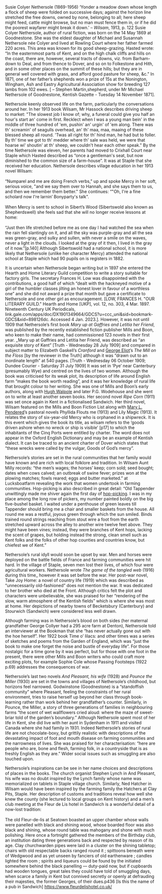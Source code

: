 Susie Colyer Nethersole (1869-1956)
‘Yonder a meadow down whose length a flock of sheep were folded on successive days; against the horizon line stretched the free downs, owned by none, belonging to all; here sheep might feed, cattle might browse, but no man must fence them in, or if he did the poorest wayfarer might break it down.’ – _Wilsam_, 1913, p. 122
Susie Colyer Nethersole, author of rural fiction, was born on the 14 May 1869 at Goodnestone. She was the eldest daughter of Michael and Susannah Nethersole née Colyer and lived at Rowling Court where her father farmed 220 acres.  This area was known for its good sheep-grazing.  Hasted wrote: “In the easternmost parts of Kent, and on the high chalk cliffs and hills on the coast, there are, however, several tracts of downs, viz. from Barham-down to Deal, and from thence to Dover, and so on to Folkestone and Hith, and in some other places on the summit of these hills; but they are in general well covered with grass, and afford good pasture for sheep, &c.” In 1871, one of her father’s shepherds won a prize of 15s at the Nonington, Wingham, Ash and Eastry Agricultural Association show for breeding 127 lambs from 102 ewes. [ – Stephen Martin,shepherd, under Mr Michael Nethersole of Goodnestone,  Kentish Gazette - Tuesday 14 November 1871]. 

Nethersole keenly observed life on the farm, particularly the conversations around her. In her 1913 book Wilsam, Mr Hassock describes driving sheep to market: "The slowest job I know of; why, a funeral could give you half an hour's start an' come in first. Recklect when I was a young man bein' in the middle of three hundred of 'em, pushin' an' urgin' of 'em along. There was th' screamin' of seagulls overhead, an' th' maa, maa, maaing of these blessed sheep all round. 'Twas all right for th' hind man, he had but to foller. By th' time we got to th' medder where th' sale was held, we were that hoarse wi' shoutin' at th' sheep, we couldn't hear each other speak." 
By the time Nethersole was eleven, her parents had moved to Crixhall Court near Staple which Hasted described as “once a gentleman's seat, but now diminished to the common size of a farm-house”.  It was at Staple that she received her education. Nethersole describes village education in her 1913 novel Wilsam:
<br><br>
 “Numparel and me are doing French verbs," up and spoke Mercy in her soft, serious voice, "and we say them over to Hannah, and she says them to us, and then we remember them better." She continues: “"Oh, I're a fine scholard now I're larnin’ Bonyparty's talk".
<br><br>
When Mercy is sent to school in Sibert’s Wood (Sibertswold also known as Shepherdswell) she feels sad that she will no longer receive lessons at home:
<br><br>
 “Just then life stretched before me as one day I had watched the sea when the rain fell slantingly on it, and all the sky was purple-gray and all the sea was green-gray, and sulky and sullen, with never a smile on the waves, never a light in the clouds. I looked at the gray of it then, I lived in the gray of it now.”[p.140]
Although Sibertswold had a national school, it is more likely that Nethersole (unlike her character Mercy) attended the national school at Staple which had 90 pupils on is registers in 1882.

It is uncertain when Nethersole began writing but in 1897 she entered the Hearth and Home Literary Guild competition to write a story suitable for factory girls. The secretary Frances H. Low was disappointed with the contributions, a good half of which “dealt with the hackneyed motive of a girl of the humbler classes jilting an honest lover in favour of a worthless one” and she did not award a prize that month but gave a certificate to Nethersole and one other girl as encouragement. [LOW, FRANCES H. "OUR LITERARY GUILD." Hearth and Home [UKP], vol. 12, no. 303, 4 Mar. 1897. Nineteenth Century UK Periodicals, link.gale.com/apps/doc/DX1901349664/GDCS?u=ccc_uni&sid=bookmark-GDCS&xid=898126dc. Accessed 4 Jan. 2023.]. However, it was not until 1909 that Nethersole’s first book _Mary up at Gaffries and Letitia her Friend_, was published by the recently established fiction publisher Mills and Boon, who keen to make their name, had commissioned 123 novels in their first year. 
_Mary up at Gaffries and Letitia her Friend, was described as “an exquisite story of Kent” [Truth - Wednesday 28 July 1909] and compared in subject matter to Elizabeth Gaskell’s _Cranford_ and [George Eliot](/19c/19c-eliot-biography)’s _The Mill on the Floss_ [by the reviewer in the Truth] although it was “drawn out to an inordinate length” at 540 pages.  [Truth - Wednesday 06 October 1909; Dundee Courier - Saturday 31 July 1909] It was set in ‘Pye’ near Canterbury (presumably Wye) and centred on the lives of two women. Although the book was criticised for its weak plot, its description of life around English farm “makes the book worth reading”, and it was her knowledge of rural life that brought colour to her writing. She was one of Mills and Boon’s early authors, along with [Hugh Walpole](/19c/19c-walpole-biography) and later P.G. Wodehouse and she went on to write at least another seven books. Her second novel _Ripe Corn_ (1911) was set once again in Kent in a fictionalised Sandwich. Her third novel, Wilsam featured on the Mills and Boon Fiction List along with [Mary L. Pendered](/20c/20c-pendered-biography)’s pastoral novels Phyllida Flouts me (1913) and Lily Magic (1913). It relates the story of six-year-old Mercy who is orphaned in a shipwreck. It is this event which gives the book its title, as wilsam refers to the ‘goods driven ashore when no wreck or ship is visible’ [p17] to which the inhabitants of the Cinq Ports were entitled by charter.  The word does not appear in the Oxford English Dictionary and may be an example of Kentish dialect. It can be traced to an ancient charter of Dover which states that “these wrecks were called by the vulgar, Goods of God’s mercy”.  

Nethersole’s stories are set in the rural communities that her family would have known and are rich with local folklore and tradition. In Wilsam Aunt Milly records: “the men’s wages; the horses’ keep; corn sold; seed bought; dates when cows calved; an outbreak of swine fever; prizes won at the plowing matches; fowls reared; eggs and butter marketed.”  at Lucksboatfarm revealing the work that women undertook in farming communities. Hop-picking is also described in great detail: “Old Tappender unwittingly made me shiver again the first day of [hop-picking](  ). I was in my place among the long row of pickers, my number painted boldly on the big five-bushel basket. I waited under a penthouse of green leaves till Tappender should bring me a chair and smaller baskets from the house. All round me was a restful, joyous green through which the sun smiled. Binds trained round strings reaching from stout wire a foot from the earth stretched upward across the alley to another wire twelve feet above. They might have been vines; instead, they were branches of Kent hops, lacking the scent of grapes, but holding instead the strong, clean smell such as Kent folks and the folks of other hop counties and countries know, but chiefest we of Kent.”

Nethersole’s rural idyll would soon be upset by war. Men and horses were deployed on the battle fields of France and farming communities were hit hard. In the village of Staple, seven men lost their lives, of which four were agricultural workers.   Nethersole wrote _The game of the tangled web_ (1916) during this time_ however it was set before the war. Her post-war novel, Take Joy Home: a novel of country life (1919) which was described as “unnecessarily old-fashioned” does not mention the war.  It was dedicated to her brother who died at the Front.  Although critics felt the plot and characters were unbelievable, she was praised for her “rendering of the slow, warm atmosphere of the Kentish fields” which is where she was most at home. Her depictions of nearby towns of Becketsbury (Canterbury) and Stourwich (Sandwich) were considered less well drawn.  

Although farming was in Nethersole’s blood on both sides (her maternal grandfather George Collyer had a 295 acre farm at Denton), Nethersole told an interviewer at the Bookman that she “has never actually gone out with the hoe herself”.  Her 1922 book Time o’ lilacs: and other times was a series of sketches and poems from the Garden of England, which was “just the book to make one forget the noise and bustle of everyday life”.  For those nostalgic for a time gone by it was perfect, but for those with one foot in the present, there were other Mills and Boon writers who could craft more exciting plots, for example Sophie Cole whose Passing Footsteps (1922 p.69) addresses the consequences of war.

Nethersole’s last two novels _And Pleasant, his wife_ (1928) and _Pounce the Miller_ (1930) are set in the towns and villages of Nethersole’s childhood, but horizons feel narrowed. Godwinstone (Goodnestone) is a “standoffish community”  where Pleasant, feeling the constraints of her rural environment, tries to raise herself up beyond her class through book-learning rather than work behind her grandfather’s counter. Similarly, in Pounce, the Miller, a story of three generations of families in neighbouring farms “the scent of wet wallflowers cried aloud: where the maze of sweet-briar told of the garden’s boundary.”   Although Nethersole spent most of her life in Kent, she did live with her aunt in Sydenham in 1911 and visited Canada where she had family in 1931. Indeed Nethersole’s stories of rural life are not chocolate-boxy, but grittily realistic with descriptions of the devastating impact of foot and mouth disease on farming communities and the narrowness of lives. She was praised for her characterisation: “here are people who are, bone and flesh, farming folk, in a countryside that is as freshly English as they are.”  Wider social issues such as smuggling are also touched upon. 

Nethersole’s inspirations can be see in her name choices and descriptions of places in the books. The church organist Stephen Lynch in And Pleasant, his wife was no doubt inspired by the Lynch family whose name was memorialized on tablets in Staple village church.  Similarly, Ned Hatcher in Wilsam would have been inspired by the farming family the Hatchers at Clay Pits, Staple.  Her description of customs and traditions reveal how well she knew the county (she lectured to local groups on Kent history) and a men’s club meeting at the Fleur de Lis hotel in Sandwich is a wonderful detail of a now-lost tradition:
<br><br>
The old Fleur-de-lis at Seatown boasted an upper chamber whose walls were panelled with black and shining wood, whose boarded floor was also black and shining, whose round table was mahogany and shone with much polishing. Here once a fortnight gathered the members of the Birthday club, an institution dating three generations back and respected by reason of its age. Clay churchwarden pipes were laid in a cluster on the shining tabletop; chairs with old respectable backs ranged round it ; spittoons beneath were of Wedgwood and as yet unseen by fanciers of old earthenware ; candles lighted the room ; spirits and liqueurs could be found by the initiated somewhere behind the black panelling — duty-paid now, but if cupboards had wooden tongues, great tales they could have told of smuggling days, when scarce a family in Kent but connived secretly or openly at defrauding their majesties, the former Georges, of their dues.p436
[Is this the name of a pub in Sandwich] https://www.fleurdelishotel.co.uk/ 


